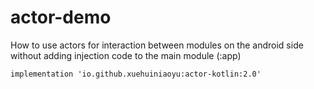 # actor-demo
How to use actors for interaction between modules on the android side without adding injection code to the main module (:app)

```
implementation 'io.github.xuehuiniaoyu:actor-kotlin:2.0'
```
